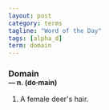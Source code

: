 ```yaml
---
layout: post
category: terms
tagline: "Word of the Day"
tags: [alpha_d]
term: domain
---
```


<h3>Domain<br/> <small>&mdash; n. (do<span>&middot;</span>main)</small></h3>
<p><ol><li>A female deer's hair.</li>
</ol></p>
